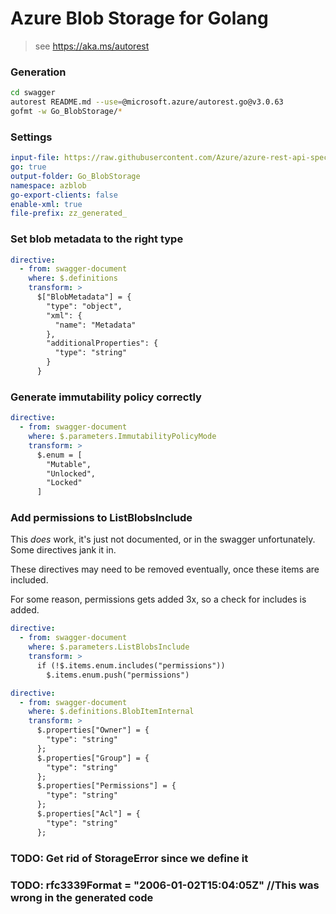 # Azure Blob Storage for Golang

> see https://aka.ms/autorest

### Generation
```bash
cd swagger
autorest README.md --use=@microsoft.azure/autorest.go@v3.0.63
gofmt -w Go_BlobStorage/*
```

### Settings
``` yaml
input-file: https://raw.githubusercontent.com/Azure/azure-rest-api-specs/storage-dataplane-preview/specification/storage/data-plane/Microsoft.BlobStorage/preview/2020-08-04/blob.json
go: true
output-folder: Go_BlobStorage
namespace: azblob
go-export-clients: false
enable-xml: true
file-prefix: zz_generated_
```

### Set blob metadata to the right type

```yaml
directive:
  - from: swagger-document
    where: $.definitions
    transform: >
      $["BlobMetadata"] = {
        "type": "object",
        "xml": {
          "name": "Metadata"
        },
        "additionalProperties": {
          "type": "string"
        }
      }
```

### Generate immutability policy correctly

```yaml
directive:
  - from: swagger-document
    where: $.parameters.ImmutabilityPolicyMode
    transform: >
      $.enum = [
        "Mutable",
        "Unlocked",
        "Locked"
      ]
```

### Add permissions to ListBlobsInclude

This *does* work, it's just not documented, or in the swagger unfortunately. Some directives jank it in.

These directives may need to be removed eventually, once these items are included.

For some reason, permissions gets added 3x, so a check for includes is added.

```yaml
directive:
  - from: swagger-document
    where: $.parameters.ListBlobsInclude
    transform: >
      if (!$.items.enum.includes("permissions"))
        $.items.enum.push("permissions")
```

```yaml
directive:
  - from: swagger-document
    where: $.definitions.BlobItemInternal
    transform: >
      $.properties["Owner"] = {
        "type": "string"
      };
      $.properties["Group"] = {
        "type": "string"
      };
      $.properties["Permissions"] = {
        "type": "string"
      };
      $.properties["Acl"] = {
        "type": "string"
      };
```

### TODO: Get rid of StorageError since we define it
### TODO: rfc3339Format = "2006-01-02T15:04:05Z" //This was wrong in the generated code
